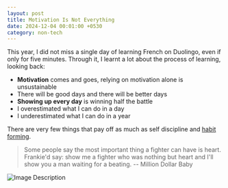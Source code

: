 ```yaml
---
layout: post
title: Motivation Is Not Everything
date: 2024-12-04 00:01:00 +0530
category: non-tech
---
```

This year, I did not miss a single day of learning French on Duolingo, even if only for five minutes. Through it, I learnt a lot about the process of learning, looking back:  
  
- **Motivation** comes and goes, relying on motivation alone is unsustainable  
- There will be good days and there will be better days  
- **Showing up every day** is winning half the battle  
- I overestimated what I can do in a day  
- I underestimated what I can do in a year  
  
There are very few things that pay off as much as self discipline and [habit forming](https://mourjo.me/blog/non-tech/2021/10/25/on-building-habits/).

> Some people say the most important thing a fighter can have is heart. Frankie'd say: show me a fighter who was nothing but heart and I'll show you a man waiting for a beating.
> -- Million Dollar Baby


![Image Description](/blog/images/2024-12-04-motivation-is-not-everything-1.png)

